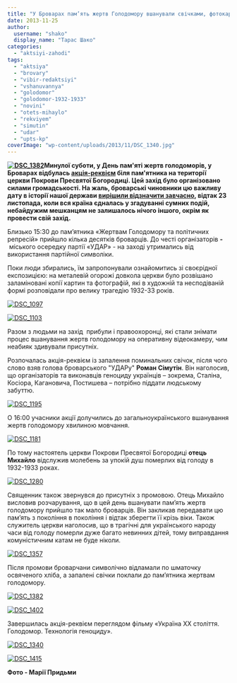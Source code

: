 ```yaml
---
title: "У Броварах пам’ять жертв Голодомору вшанували свічками, фотокартинами та фільмом"
date: 2013-11-25
author: 
  username: "shako"
  display_name: "Тарас Шако"
categories: 
  - "aktsiyi-zahodi"
tags: 
  - "aktsiya"
  - "brovary"
  - "vibir-redaktsiyi"
  - "vshanuvannya"
  - "golodomor"
  - "golodomor-1932-1933"
  - "novini"
  - "otets-mihaylo"
  - "rekviyem"
  - "simutin"
  - "udar"
  - "upts-kp"
coverImage: "wp-content/uploads/2013/11/DSC_1340.jpg"
---
```


**[![DSC_1382](https://mpz.brovary.org/wp-content/uploads/2013/11/DSC_1382.jpg)](https://mpz.brovary.org/wp-content/uploads/2013/11/DSC_1382.jpg)Минулої суботи, у День пам'яті жертв голодоморів, у Броварах відбулась [акція-реквієм](https://mpz.brovary.org/vshanuymo-razom-pam-yat-nevinnih-zhertv-naystrashnishogo-v-istoriyi-lyudstva-golodomoru/) біля пам'ятника на території церкви Покрови Пресвятої Богородиці. Цей захід було організовано силами громадськості. На жаль, броварські чиновники цю важливу дату в історії нашої держави [вирішили відзначити завчасно](https://mpz.brovary.org/tsogo-tizhnya-u-brovarah-vidbudutsya-nizka-zahodiv-iz-vshanuvannya-zhertv-golodomoru/), відтак 23 листопада, коли вся країна єдналась у згадуванні сумних подій, небайдужим мешканцям не залишалось нічого іншого, окрім як провести свій захід.**

Близько 15:30 до пам’ятника «Жертвам Голодомору та політичних репресій» прийшло кілька десятків броварців. До честі організаторів **-** міського осередку партії «УДАР» - на заході утримались від використання партійної символіки.

Поки люди збирались, їм запропонували ознайомитись зі своєрідної експозицією: на металевій огорожі довкола церкви було розвішано заламіновані копії картин та фотографій, які в художній та несподіваній формі розповідали про велику трагедію 1932-33 років.

[![DSC_1097](https://mpz.brovary.org/wp-content/uploads/2013/11/DSC_1097.jpg)](https://mpz.brovary.org/wp-content/uploads/2013/11/DSC_1097.jpg)

[![DSC_1103](https://mpz.brovary.org/wp-content/uploads/2013/11/DSC_1103.jpg)](https://mpz.brovary.org/wp-content/uploads/2013/11/DSC_1103.jpg)

Разом з людьми на захід  прибули і правоохоронці, які стали знімати процес вшанування жертв голодомору на оперативну відеокамеру, чим неабияк здивували присутніх.

Розпочалась акція-реквієм із запалення поминальних свічок, після чого слово взяв голова броварського "УДАРу" **Роман Сімутін**. Він наголосив, що організаторів та виконавців геноциду українців – зокрема, Сталіна, Косіора, Кагановича, Постишева – потрібно піддати людському забуттю.

[![DSC_1195](https://mpz.brovary.org/wp-content/uploads/2013/11/DSC_1195.jpg)](https://mpz.brovary.org/wp-content/uploads/2013/11/DSC_1195.jpg)

О 16:00 учасники акції долучились до загальноукраїнського вшанування жертв голодомору хвилиною мовчання.

[![DSC_1181](https://mpz.brovary.org/wp-content/uploads/2013/11/DSC_1181.jpg)](https://mpz.brovary.org/wp-content/uploads/2013/11/DSC_1181.jpg)

По тому настоятель церкви Покрови Пресвятої Богородиці **отець Михайло** відслужив молебень за упокій душ померлих від голоду в 1932-1933 роках.

[![DSC_1280](https://mpz.brovary.org/wp-content/uploads/2013/11/DSC_1280.jpg)](https://mpz.brovary.org/wp-content/uploads/2013/11/DSC_1280.jpg)

Священник також звернувся до присутніх з промовою. Отець Михайло висловив розчарування, що в цей день вшанувати пам’ять жертв голодомору прийшло так мало броварців. Він закликав передавати цю пам’ять з покоління в покоління і відтак зберегти її крізь віки. Також служитель церкви наголосив, що в трагічні для українського народу часи від голоду померли дуже багато невинних дітей, тому виправдання комуністичним катам не буде ніколи.

[![DSC_1357](https://mpz.brovary.org/wp-content/uploads/2013/11/DSC_1357.jpg)](https://mpz.brovary.org/wp-content/uploads/2013/11/DSC_1357.jpg)

Після промови броварчани символічно відламали по шматочку освяченого хліба, а запалені свічки поклали до пам’ятника жертвам голодомору.

[![DSC_1382](https://mpz.brovary.org/wp-content/uploads/2013/11/DSC_1382.jpg)](https://mpz.brovary.org/wp-content/uploads/2013/11/DSC_1382.jpg)

[![DSC_1402](https://mpz.brovary.org/wp-content/uploads/2013/11/DSC_1402.jpg)](https://mpz.brovary.org/wp-content/uploads/2013/11/DSC_1402.jpg)

Завершилась акція-реквієм переглядом фільму «Україна ХХ століття. Голодомор. Технологія геноциду».

[![DSC_1340](https://mpz.brovary.org/wp-content/uploads/2013/11/DSC_1340.jpg)](https://mpz.brovary.org/wp-content/uploads/2013/11/DSC_1340.jpg)

[![DSC_1415](https://mpz.brovary.org/wp-content/uploads/2013/11/DSC_1415.jpg)](https://mpz.brovary.org/wp-content/uploads/2013/11/DSC_1415.jpg)

**Фото - Марії Придьми**
